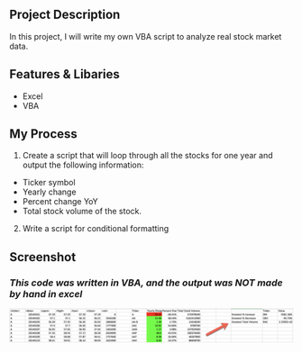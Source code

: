 ## Project Description

In this project, I will write my own VBA script to analyze real stock market data. 

## Features & Libaries

* Excel
* VBA 

## My Process

1. Create a script that will loop through all the stocks for one year and output the following information:
  * Ticker symbol
  * Yearly change 
  * Percent change YoY
  * Total stock volume of the stock.
2. Write a script for conditional formatting

## Screenshot
### ***This code was written in VBA, and the output was NOT made by hand in excel***

![final_screenshot](screenshots/final_screenshot.png)

